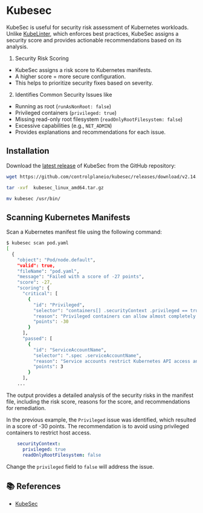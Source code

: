 # Kubesec

KubeSec is useful for security risk assessment of Kubernetes workloads. Unlike [KubeLinter](02-kubelinter.md), which enforces best practices, KubeSec assigns a security score and provides actionable recommendations based on its analysis.


1. Security Risk Scoring
- KubeSec assigns a risk score to Kubernetes manifests.
- A higher score = more secure configuration.
- This helps to prioritize security fixes based on severity.
  
2. Identifies Common Security Issues like
- Running as root (`runAsNonRoot: false`)
- Privileged containers (`privileged: true`)
- Missing read-only root filesystem (`readOnlyRootFilesystem: false`)
- Excessive capabilities (e.g., `NET_ADMIN`)
- Provides explanations and recommendations for each issue.

## Installation

Download the [latest release](https://github.com/controlplaneio/kubesec/releases) of KubeSec from the GitHub repository:

```bash
wget https://github.com/controlplaneio/kubesec/releases/download/v2.14.2/kubesec_linux_amd64.tar.gz

tar -xvf  kubesec_linux_amd64.tar.gz

mv kubesec /usr/bin/
```

## Scanning Kubernetes Manifests

Scan a Kubernetes manifest file using the following command:

```bash
$ kubesec scan pod.yaml 
[
  {
    "object": "Pod/node.default",
    "valid": true,
    "fileName": "pod.yaml",
    "message": "Failed with a score of -27 points",
    "score": -27,
    "scoring": {
      "critical": [
        {
          "id": "Privileged",
          "selector": "containers[] .securityContext .privileged == true",
          "reason": "Privileged containers can allow almost completely unrestricted host access",
          "points": -30
        }
      ],
      "passed": [
        {
          "id": "ServiceAccountName",
          "selector": ".spec .serviceAccountName",
          "reason": "Service accounts restrict Kubernetes API access and should be configured with least privilege",
          "points": 3
        }
      ],
    ...
```

The output provides a detailed analysis of the security risks in the manifest file, including the risk score, reasons for the score, and recommendations for remediation.

In the previous example, the `Privileged` issue was identified, which resulted in a score of -30 points. The recommendation is to avoid using privileged containers to restrict host access.

```yaml
    securityContext:
      privileged: true
      readOnlyRootFilesystem: false
```

Change the `privileged` field to `false` will address the issue.


## 📚 References

- [KubeSec](https://kubesec.io/)